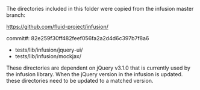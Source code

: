 The directories included in this folder were copied from the infusion master branch:

https://github.com/fluid-project/infusion/

commit#: 82e259f30ff482feef056fa2a2d4d6c397b7f8a6

* tests/lib/infusion/jquery-ui/
* tests/lib/infusion/mockjax/

These directories are dependent on jQuery v3.1.0 that is currently used by the infusion library. When the jQuery version in the infusion is updated. these directories need to be updated to a matched version.
